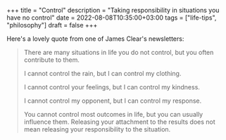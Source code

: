 +++
title = "Control"
description = "Taking responsibility in situations you have no control"
date = 2022-08-08T10:35:00+03:00
tags = ["life-tips", "philosophy"]
draft = false
+++

Here's a lovely quote from one of James Clear's newsletters:

> There are many situations in life you do not control, but you
> often contribute to them.
>
> I cannot control the rain, but I can control my clothing.
>
> I cannot control your feelings, but I can control my kindness.
>
> I cannot control my opponent, but I can control my response.
>
> You cannot control most outcomes in life, but you can usually
> influence them.  Releasing your attachment to the results does not
> mean releasing your responsibility to the situation.
